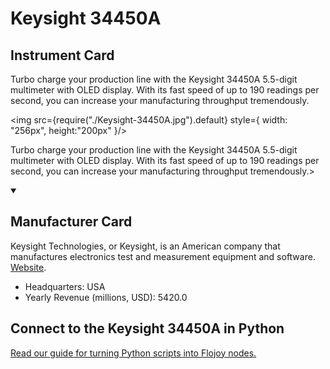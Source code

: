 
# Keysight 34450A

## Instrument Card

<div className="flex">

<div>

Turbo charge your production line with the Keysight 34450A 5.5-digit multimeter with OLED display. With its fast speed of up to 190 readings per second, you can increase your manufacturing throughput tremendously.

</div>

<img src={require("./Keysight-34450A.jpg").default} style={ width: "256px", height:"200px" }/>

</div>

Turbo charge your production line with the Keysight 34450A 5.5-digit multimeter with OLED display. With its fast speed of up to 190 readings per second, you can increase your manufacturing throughput tremendously.>

<details open>
<summary><h2>Manufacturer Card</h2></summary>

Keysight Technologies, or Keysight, is an American company that manufactures electronics test and measurement equipment and software. <a href="https://www.keysight.com/us/en/home.html">Website</a>.

<ul>
  <li>Headquarters: USA</li>
  <li>Yearly Revenue (millions, USD): 5420.0</li>
</ul>
</details>

## Connect to the Keysight 34450A in Python

[Read our guide for turning Python scripts into Flojoy nodes.](https://docs.flojoy.ai/custom-nodes/creating-custom-node/)



